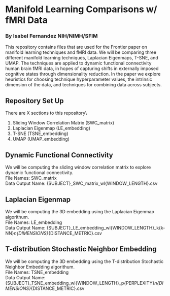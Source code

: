 # Manifold Learning Comparisons w/ fMRI Data
### By Isabel Fernandez NIH/NIMH/SFIM

This repository contains files that are used for the Frontier paper on manifold learning techniques and fMRI data. We will be comparing three different manifold learning techniques, Laplacian Eigenmaps, T-SNE, and UMAP. The techniques are applied to dynamic functional connectivity human brain fMRI data, in hopes of capturing shifts in externally imposed cognitive states through dimensionality reduction. In the paper we explore heuristics for choosing technique hyperparameter values, the intrinsic dimension of the data, and techniques for combining data across subjects.

## Repository Set Up
There are X sections to this repository\
1) Sliding Window Correlation Matrix (SWC_matrix)
2) Laplacian Eigenmap (LE_embedding)
3) T-SNE (TSNE_embedding)
4) UMAP (UMAP_embedding)

## Dynamic Functional Connectivity
We will be computing the sliding window correlation matrix to explore dynamic functional connectivity.\
File Names: SWC_matrix\
Data Output Name: {SUBJECT}_SWC_matrix_wl{WINDOW_LENGTH}.csv

## Laplacian Eigenmap
We will be computing the 3D embedding using the Laplacian Eigenmap algorithum.\
File Names: LE_embedding\
Data Output Name: {SUBJECT}_LE_embedding_wl{WINDOW_LENGTH}_k{k-NN}_n{DIMENSIONS}_{DISTANCE_METRIC}.csv

## T-distribution Stochastic Neighbor Embedding 
We will be computing the 3D embedding using the T-distribution Stochastic Neighbor Embedding  algorithum.\
File Names: TSNE_embedding\
Data Output Name: {SUBJECT}_TSNE_embedding_wl{WINDOW_LENGTH}_p{PERPLEXITY}_n{DIMENSIONS}_{DISTANCE_METRIC}.csv